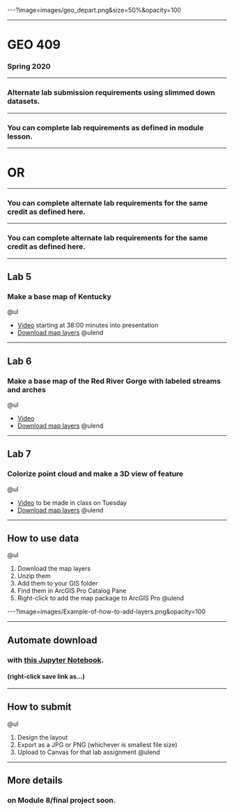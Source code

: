 ---?image=images/geo_depart.png&size=50%&opacity=100

---
# GEO 409
### Spring 2020

---
### Alternate lab submission requirements using slimmed down datasets.

---
### You can complete lab requirements as defined in module lesson.

---
# OR

---
### You can complete alternate lab requirements for the same credit as defined here.

---
### You can complete alternate lab requirements for the same credit as defined here.

---
## Lab 5
### Make a base map of Kentucky
@ul
* [Video](https://uky.yuja.com/V/PlayList?node=3145240&a=293972110&autoplay=1)  starting at 38:00 minutes into presentation
* [Download map layers](https://outragegis.com/d/L5_Geo409.mpkx.zip)
@ulend


---
## Lab 6
### Make a base map of the Red River Gorge with labeled streams and arches
@ul
* [Video](https://uk.instructure.com/courses/1966559/pages/video-basic-map-design-and-publishing-in-arcgis-pro-and-github?module_item_id=24185810)
* [Download map layers](https://outragegis.com/d/L6_Geo409.mpkx.zip)
@ulend

---
## Lab 7
### Colorize point cloud and make a 3D view of feature
@ul
* [Video](#) to be made in class on Tuesday
* [Download map layers](https://outragegis.com/d/L7_Geo409.mpkx.zip)
@ulend

---
## How to use data
@ul
1. Download the map layers
2. Unzip them
3. Add them to your GIS folder
4. Find them in ArcGIS Pro Catalog Pane
5. Right-click to add the map package to ArcGIS Pro
@ulend

---?image=images/Example-of-how-to-add-layers.png&opacity=100

---
## Automate download
### with [this Jupyter Notebook](https://outragegis.com/d/getLayers.ipynb).
#### (right-click save link as...)

---
## How to submit
@ul
1. Design the layout
2. Export as a JPG or PNG (whichever is smallest file size)
3. Upload to Canvas for that lab assignment
@ulend

---
## More details
### on Module 8/final project soon.